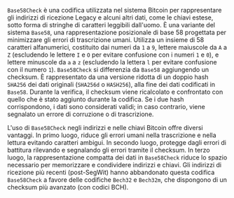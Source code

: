 `Base58Check` è una codifica utilizzata nel sistema Bitcoin per rappresentare gli indirizzi di ricezione Legacy e alcuni altri dati, come le chiavi estese, sotto forma di stringhe di caratteri leggibili dall'uomo. È una variante del sistema `Base58`, una rappresentazione posizionale di base 58 progettata per minimizzare gli errori di trascrizione umani. Utilizza un insieme di 58 caratteri alfanumerici, costituito dai numeri da `1` a `9`, lettere maiuscole da `A` a `Z` (escludendo le lettere `I` e `O` per evitare confusione con i numeri `1` e `0`), e lettere minuscole da `a` a `z` (escludendo la lettera `l` per evitare confusione con il numero `1`). `Base58Check` si differenzia da `Base58` aggiungendo un checksum. È rappresentato da una versione ridotta di un doppio hash `SHA256` dei dati originali (`SHA256d` o `HASH256`), alla fine dei dati codificati in `Base58`. Durante la verifica, il checksum viene ricalcolato e confrontato con quello che è stato aggiunto durante la codifica. Se i due hash corrispondono, i dati sono considerati validi; in caso contrario, viene segnalato un errore di corruzione o di trascrizione.

L'uso di `Base58Check` negli indirizzi e nelle chiavi Bitcoin offre diversi vantaggi. In primo luogo, riduce gli errori umani nella trascrizione e nella lettura evitando caratteri ambigui. In secondo luogo, protegge dagli errori di battitura rilevando e segnalando gli errori tramite il checksum. In terzo luogo, la rappresentazione compatta dei dati in `Base58Check` riduce lo spazio necessario per memorizzare e condividere indirizzi e chiavi. Gli indirizzi di ricezione più recenti (post-SegWit) hanno abbandonato questa codifica `Base58Check` a favore delle codifiche `Bech32` e `Bech32m`, che dispongono di un checksum più avanzato (con codici BCH).